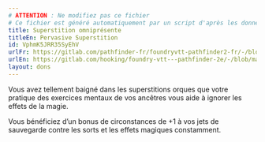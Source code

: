 ```yaml
---
# ATTENTION : Ne modifiez pas ce fichier
# Ce fichier est généré automatiquement par un script d'après les données du module Foundry VTT officiel et de sa traduction
title: Superstition omniprésente
titleEn: Pervasive Superstition
id: VphmK5JRR35SyEhV
urlFr: https://gitlab.com/pathfinder-fr/foundryvtt-pathfinder2-fr/-/blob/master/data/feats/VphmK5JRR35SyEhV.htm
urlEn: https://gitlab.com/hooking/foundry-vtt---pathfinder-2e/-/blob/master/packs/data/feats.db/pervasive-superstition.json
layout: dons
---
```

Vous avez tellement baigné dans les superstitions orques que votre pratique des exercices mentaux de vos ancêtres vous aide à ignorer les effets de la magie.

Vous bénéficiez d’un bonus de circonstances de +1 à vos jets de sauvegarde contre les sorts et les effets magiques constamment.
